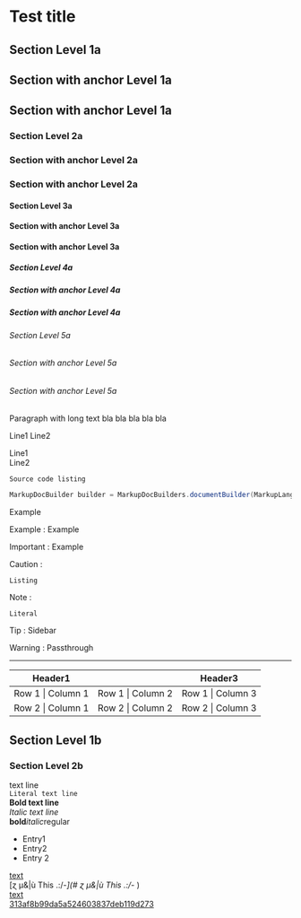 # Test title


## Section Level 1a

<a name="level-1a"></a>
## Section with anchor Level 1a

<a name="section-with-anchor-level-1a"></a>
## Section with anchor Level 1a

### Section Level 2a

<a name="level-2a"></a>
### Section with anchor Level 2a

<a name="section-with-anchor-level-2a"></a>
### Section with anchor Level 2a

#### Section Level 3a

<a name="level-3a"></a>
#### Section with anchor Level 3a

<a name="section-with-anchor-level-3a"></a>
#### Section with anchor Level 3a

##### Section Level 4a

<a name="level-4a"></a>
##### Section with anchor Level 4a

<a name="section-with-anchor-level-4a"></a>
##### Section with anchor Level 4a

###### Section Level 5a

<a name="level-5a"></a>
###### Section with anchor Level 5a

<a name="section-with-anchor-level-5a"></a>
###### Section with anchor Level 5a
Paragraph with long text bla bla bla bla bla

Line1
Line2

Line1  
Line2

```
Source code listing
```

```java
MarkupDocBuilder builder = MarkupDocBuilders.documentBuilder(MarkupLanguage.MARKDOWN)
```

Example

Example : 
Example

Important : 
Example

Caution : 
```
Listing
```

Note : 
```
Literal
```

Tip : 
Sidebar

Warning : 
Passthrough


***

|Header1||Header3|
|---|---|---|
|Row 1 \| Column 1|Row 1 \| Column 2|Row 1 \| Column 3|
|Row 2 \| Column 1|Row 2 \| Column 2|Row 2 \| Column 3|


## Section Level 1b

### Section Level 2b
text line  
`Literal text line`  
**Bold text line**  
*Italic text line*  
**bold***italic*regular  

* Entry1
* Entry2
* Entry 2

<a name="anchor"></a>
<a name="simple-anchor"></a>
<a name="313af8b99da5a524603837deb119d273"></a>
[text](./document.md#anchor)  
[ɀ µ&|ù This .:/-_](#  ɀ µ&|ù This .:/-_  )  
[text](./document.md#anchor)  
[313af8b99da5a524603837deb119d273](#313af8b99da5a524603837deb119d273)  



